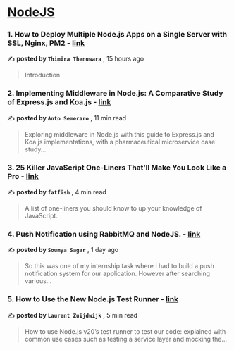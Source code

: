 
<h1><a href=https://medium.com/tag/nodejs/recommended target="_blank" rel="noopener noreferrer">NodeJS</a></h1>
<h3>1. How to Deploy Multiple Node.js Apps on a Single Server with SSL, Nginx, PM2 - <a href=https://medium.com/@thimiraonline?source=tag_recommended_feed---------0-84----------nodejs----------62420eda_1520_4018_9d9a_a74ca64d44b5------- target="_blank" rel="noopener noreferrer">link</a></h3>

✍️ **posted by `Thimira Thenuwara`** <date> , 15 hours ago</date>

<blockquote>Introduction</blockquote>

<h3>2. Implementing Middleware in Node.js: A Comparative Study of Express.js and Koa.js - <a href=https://medium.com/@antonellosemeraro?source=tag_recommended_feed---------1-107----------nodejs----------62420eda_1520_4018_9d9a_a74ca64d44b5------- target="_blank" rel="noopener noreferrer">link</a></h3>

✍️ **posted by `Anto Semeraro`** <date> , 11 min read</date>

<blockquote>Exploring middleware in Node.js with this guide to Express.js and Koa.js implementations, with a pharmaceutical microservice case study…</blockquote>

<h3>3. 25 Killer JavaScript One-Liners That’ll Make You Look Like a Pro - <a href=https://medium.com/@fatfish?source=tag_recommended_feed---------2-85----------nodejs----------62420eda_1520_4018_9d9a_a74ca64d44b5------- target="_blank" rel="noopener noreferrer">link</a></h3>

✍️ **posted by `fatfish`** <date> , 4 min read</date>

<blockquote>A list of one-liners you should know to up your knowledge of JavaScript.</blockquote>

<h3>4. Push Notification using RabbitMQ and NodeJS. - <a href=https://medium.com/@sysagar07?source=tag_recommended_feed---------3-84----------nodejs----------62420eda_1520_4018_9d9a_a74ca64d44b5------- target="_blank" rel="noopener noreferrer">link</a></h3>

✍️ **posted by `Soumya Sagar`** <date> , 1 day ago</date>

<blockquote>So this was one of my internship task where I had to build a push notification system for our application. However after searching various…</blockquote>

<h3>5. How to Use the New Node.js Test Runner - <a href=https://medium.com/@laurent.zuijdwijk?source=tag_recommended_feed---------4-107----------nodejs----------62420eda_1520_4018_9d9a_a74ca64d44b5------- target="_blank" rel="noopener noreferrer">link</a></h3>

✍️ **posted by `Laurent Zuijdwijk`** <date> , 5 min read</date>

<blockquote>How to use Node.js v20’s test runner to test our code: explained with common use cases such as testing a service layer and mocking the…</blockquote>

